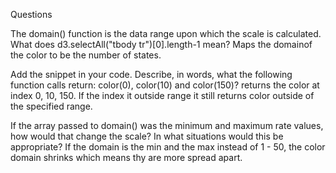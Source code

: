 Questions

The domain() function is the data range upon which the scale is calculated. What does d3.selectAll("tbody tr")[0].length-1 mean?
Maps the domainof the color to be the number of states. 

Add the snippet in your code. Describe, in words, what the following function calls return: color(0), color(10) and color(150)?
returns the color at index 0, 10, 150. If the index it outside range it still returns color outside of the specified range. 

If the array passed to domain() was the minimum and maximum rate values, how would that change the scale? In what situations would this be appropriate?
If the domain is the min and the max instead of 1 - 50, the color domain shrinks which means thy are more spread apart. 